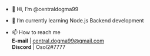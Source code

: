 - 👋 Hi, I’m @centraldogma99

- 🌱 I’m currently learning 
Node.js Backend development

- 📫 How to reach me   
**E-mail**  | central.dogma99@gmail.com  
**Discord** | Osol2#7777                

<!---
centraldogma99/centraldogma99 is a ✨ special ✨ repository because its `README.md` (this file) appears on your GitHub profile.
You can click the Preview link to take a look at your changes.
--->
